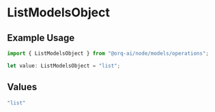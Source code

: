 # ListModelsObject

## Example Usage

```typescript
import { ListModelsObject } from "@orq-ai/node/models/operations";

let value: ListModelsObject = "list";
```

## Values

```typescript
"list"
```
